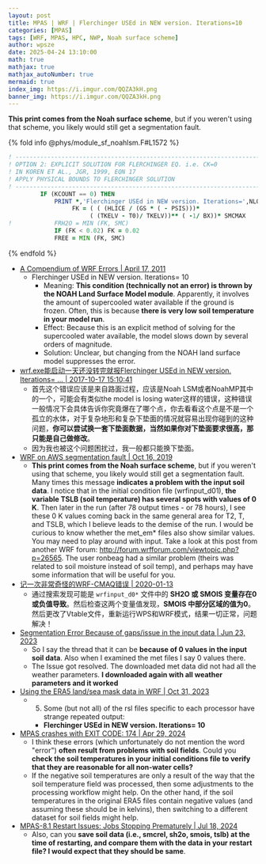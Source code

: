 ```yaml
---
layout: post
title: MPAS | WRF | Flerchinger USEd in NEW version. Iterations=10
categories: [MPAS]
tags: [WRF, MPAS, HPC, NWP, Noah surface scheme]
author: wpsze
date: 2025-04-24 13:10:00
math: true
mathjax: true
mathjax_autoNumber: true
mermaid: true
index_img: https://i.imgur.com/QQZA3kH.png
banner_img: https://i.imgur.com/QQZA3kH.png
---
```


**This print comes from the Noah surface scheme**, but if you weren't using that scheme, you likely would still get a segmentation fault.

{% fold info @phys/module_sf_noahlsm.F#L1572 %}
```fortran
! ----------------------------------------------------------------------
! OPTION 2: EXPLICIT SOLUTION FOR FLERCHINGER EQ. i.e. CK=0
! IN KOREN ET AL., JGR, 1999, EQN 17
! APPLY PHYSICAL BOUNDS TO FLERCHINGER SOLUTION
! ----------------------------------------------------------------------
         IF (KCOUNT == 0) THEN
             PRINT *,'Flerchinger USEd in NEW version. Iterations=',NLOG
                  FK = ( ( (HLICE / (GS * ( - PSIS)))*                    &
                       ( (TKELV - T0)/ TKELV))** ( -1/ BX))* SMCMAX
!            FRH2O = MIN (FK, SMC)
             IF (FK < 0.02) FK = 0.02
             FREE = MIN (FK, SMC)
```
{% endfold %}

- [A Compendium of WRF Errors | April 17, 2011](https://stupidcomputerhints.blogspot.com/2011/04/compendium-of-wrf-errors.html)
  - Flerchinger USEd in NEW version. Iterations= 10
    - Meaning: **This condition (technically not an error) is thrown by the NOAH Land Surface Model module**. Apparently, it involves the amount of supercooled water available if the ground is frozen. Often, this is because **there is very low soil temperature in your model run**.
    - Effect: Because this is an explicit method of solving for the supercooled water available, the model slows down by several orders of magnitude. 
    - Solution: Unclear, but changing from the NOAH land surface model suppresses the error.
- [wrf.exe能启动一天还没转完就报Flerchinger USEd in NEW version. Iterations= ...  | 2017-10-17 15:10:41 ](https://bbs.06climate.com/forum.php?mod=viewthread&tid=56620)
  - 首先这个错误应该是来自路面过程，应该是Noah LSM或者NoahMP其中的一个，可能会有类似the model is losing water这样的错误，这种错误一般情况下会具体告诉你究竟爆在了哪个点，你去看看这个点是不是一个孤立的水体，对于复杂地形和复杂下垫面的情况就容易出现你碰到的这种问题，**你可以尝试换一套下垫面数据，当然如果你对下垫面要求很高，那只能是自己做修改**。
  - 因为我也被这个问题困扰过，我一般都只能换下垫面。
- [WRF on AWS segmentation fault | Oct 16, 2019](https://forum.mmm.ucar.edu/threads/wrf-on-aws-segmentation-fault.8531/#p14695)
  - **This print comes from the Noah surface scheme**, but if you weren't using that scheme, you likely would still get a segmentation fault. Many times this message **indicates a problem with the input soil data**. I notice that in the initial condition file (wrfinput_d01), **the variable TSLB (soil temperature) has several spots with values of 0 K**. Then later in the run (after 78 output times - or 78 hours), I see these 0 K values coming back in the same general area for T2, T, and TSLB, which I believe leads to the demise of the run. I would be curious to know whether the met_em* files also show similar values. You may need to play around with input. Take a look at this post from another WRF forum: <http://forum.wrfforum.com/viewtopic.php?p=26565>. The user ronbeag had a similar problem (theirs was related to soil moisture instead of soil temp), and perhaps may have some information that will be useful for you.
- [记一次非常奇怪的WRF-CMAQ错误 | 2020-01-13](https://atmosai.github.io/2020/01/%E8%AE%B0%E4%B8%80%E6%AC%A1%E9%9D%9E%E5%B8%B8%E5%A5%87%E6%80%AA%E7%9A%84wrf-cmaq%E9%94%99%E8%AF%AF/)
  - 通过搜索发现可能是 `wrfinput_d0*` 文件中的 **SH2O 或 SMOIS 变量存在0或负值导致**。然后检查这两个变量值发现，**SMOIS 中部分区域的值为0**。然后更改了Vtable文件，重新运行WPS和WRF模式，结果一切正常，问题解决！
- [Segmentation Error Because of gaps/issue in the input data | Jun 23, 2023](https://forum.mmm.ucar.edu/threads/segmentation-error-because-of-gaps-issue-in-the-input-data.13506/)
  - So I say the thread that it can be **because of 0 values in the input soil data**. Also when I examined the met files I say 0 values there.
  - The Issue got resolved. The downloaded met data did not had all the weather parameters. **I downloaded again with all weather parameters and it worked**
- [Using the ERA5 land/sea mask data in WRF | Oct 31, 2023 ](https://forum.mmm.ucar.edu/threads/using-the-era5-land-sea-mask-data-in-wrf.14449/#post-52119)
  - 5) Some (but not all) of the rsl files specific to each processor have strange repeated output:
    - **Flerchinger USEd in NEW version. Iterations= 10**
- [MPAS crashes with EXIT CODE: 174 | Apr 29, 2024](https://forum.mmm.ucar.edu/threads/mpas-crashes-with-exit-code-174.16944/#post-41670)
  - I think these errors (which unfortunately do not mention the word "error") **often result from problems with soil fields**. Could you **check the soil temperatures in your initial conditions file to verify that they are reasonable for all non-water cells?**
  - If the negative soil temperatures are only a result of the way that the soil temperature field was processed, then some adjustments to the processing workflow might help. On the other hand, if the soil temperatures in the original ERA5 files contain negative values (and assuming these should be in kelvins), then switching to a different dataset for soil fields might help.
- [MPAS-8.1 Restart Issues: Jobs Stopping Prematurely | Jul 18, 2024](https://forum.mmm.ucar.edu/threads/mpas-8-1-restart-issues-jobs-stopping-prematurely.18270/#post-44746)
  - Also, can you **save soil data (i.e., smcrel, sh2o, smois, tslb) at the time of restarting, and compare them with the data in your restart file? I would expect that they should be same**.

